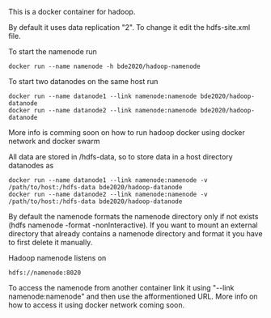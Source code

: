This is a docker container for hadoop. 

By default it uses data replication "2". To change it edit the hdfs-site.xml file.

To start the namenode run 

    docker run --name namenode -h bde2020/hadoop-namenode

To start two datanodes on the same host run

    docker run --name datanode1 --link namenode:namenode bde2020/hadoop-datanode
    docker run --name datanode2 --link namenode:namenode bde2020/hadoop-datanode
    
More info is comming soon on how to run hadoop docker using docker network and docker swarm

All data are stored in /hdfs-data, so to store data in a host directory datanodes as

    docker run --name datanode1 --link namenode:namenode -v /path/to/host:/hdfs-data bde2020/hadoop-datanode
    docker run --name datanode2 --link namenode:namenode -v /path/to/host:/hdfs-data bde2020/hadoop-datanode

By default the namenode formats the namenode directory only if not exists (hdfs namenode -format -nonInteractive). 
If you want to mount an external directory that already contains a namenode directory and format it you have to first delete it manually.

Hadoop namenode listens on 

    hdfs://namenode:8020
    
To access the namenode from another container link it using "--link namenode:namenode" and then use the afformentioned URL.
More info on how to access it using docker network coming soon.
